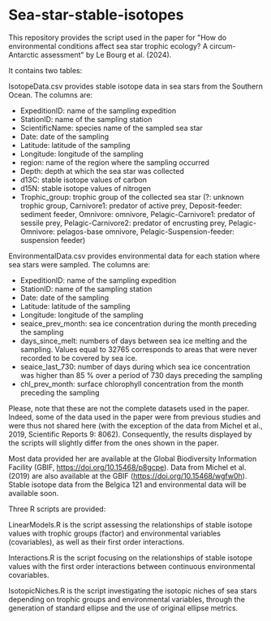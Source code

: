 # Sea-star-stable-isotopes

This repository provides the script used in the paper for "How do environmental conditions affect sea star trophic ecology? A circum-Antarctic assessment" by Le Bourg et al. (2024).

It contains two tables: 

IsotopeData.csv provides stable isotope data in sea stars from the Southern Ocean. The columns are:
- ExpeditionID: name of the sampling expedition
- StationID: name of the sampling station
- ScientificName: species name of the sampled sea star
- Date: date of the sampling
- Latitude: latitude of the sampling
- Longitude: longitude of the sampling
- region: name of the region where the sampling occurred
- Depth: depth at which the sea star was collected
- d13C: stable isotope values of carbon
- d15N: stable isotope values of nitrogen
- Trophic_group: trophic group of the collected sea star (?: unknown trophic group, Carnivore1: predator of active prey, Deposit-feeder: sediment feeder, Omnivore: omnivore, Pelagic-Carnivore1: predator of sessile prey, Pelagic-Carnivore2: predator of encrusting prey, Pelagic-Omnivore: pelagos-base omnivore, Pelagic-Suspension-feeder: suspension feeder)

EnvironmentalData.csv provides environmental data for each station where sea stars were sampled. The columns are:
- ExpeditionID: name of the sampling expedition
- StationID: name of the sampling station
- Date: date of the sampling
- Latitude: latitude of the sampling
- Longitude: longitude of the sampling
- seaice_prev_month: sea ice concentration during the month preceding the sampling
- days_since_melt: numbers of days between sea ice melting and the sampling. Values equal to 32765 corresponds to areas that were never recorded to be covered by sea ice.
- seaice_last_730: number of days during which sea ice concentration was higher than 85 % over a period of 730 days preceding the sampling
- chl_prev_month: surface chlorophyll concentration from the month preceding the sampling

Please, note that these are not the complete datasets used in the paper. Indeed, some of the data used in the paper were from previous studies and were thus not shared here (with the exception of the data from Michel et al., 2019, Scientific Reports 9: 8062). Consequently, the results displayed by the scripts will slightly differ from the ones shown in the paper.

Most data provided her are available at the Global Biodiversity Information Facility (GBIF, https://doi.org/10.15468/p8gcpe). Data from Michel et al. (2019) are also available at the GBIF (https://doi.org/10.15468/wgfw0h). Stable isotope data from the Belgica 121 and environmental data will be available soon.

Three R scripts are provided:

LinearModels.R is the script assessing the relationships of stable isotope values with trophic groups (factor) and environmental variables (covariables), as well as their first order interactions.

Interactions.R is the script focusing on the relationships of stable isotope values with the first order interactions between continuous environmental covariables.

IsotopicNiches.R is the script investigating the isotopic niches of sea stars depending on trophic groups and environmental variables, through the generation of standard ellipse and the use of original ellipse metrics.
